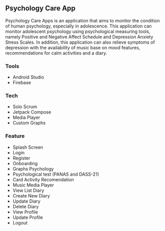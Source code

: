 ## Psychology Care App
Psychology Care Apps is an application that aims to monitor the condition of human psychology, especially in adolescence. This application can monitor adolescent psychology using psychological measuring tools, namely Positive and Negative Affect Schedule and Depression Anxiety Stress Scales. In addition, this application can also relieve symptoms of depression with the availability of music base on mood features, recommendations for calm activities and a diary.

### Tools
- Android Studio
- Firebase

### Tech
- Solo Scrum
- Jetpack Compose
- Media Player
- Custom Graphs

### Feature
- Splash Screen
- Login
- Register
- Onboarding
- Graphs Psychology
- Psychological test (PANAS and DASS-21)
- Card Activity Recomendation
- Music Media Player
- View List Diary
- Create New Diary
- Update Diary
- Delete Diary
- View Profile
- Update Profile
- Logout
